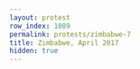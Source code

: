 ```yaml
---
layout: protest
row_index: 1089
permalink: protests/zimbabwe-7
title: Zimbabwe, April 2017
hidden: true
---
```

